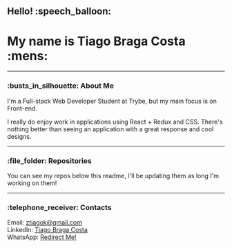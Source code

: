 <h2> Hello! :speech_balloon: </h2>
<h1> My name is Tiago Braga Costa :mens: </h1>

<hr />

<h3> :busts_in_silhouette: About Me </h3>

<p> 
  I'm a Full-stack Web Developer Student at Trybe, but my main focus is on Front-end.
</p>

<p>
  I really do enjoy work in applications using React + Redux and CSS. There's nothing better than
  seeing an application with a great response and cool designs.
</p>

<hr />

<h3> :file_folder: Repositories </h3>

<p> You can see my repos below this readme, I'll be updating them as long I'm working on them!

<hr />

<h3> :telephone_receiver: Contacts </h3>
<span> Email: <a href="mailto:ztiagok@gmail.com"> ztiagok@gmail.com </a> <span>
  <br>
<span> LinkedIn: <a href="https://www.linkedin.com/in/ztiagok/"> Tiago Braga Costa </a> </span>
  <br>
<span> WhatsApp: <a href="https://wa.me/5524988116847"> Redirect Me! </a> </span>

